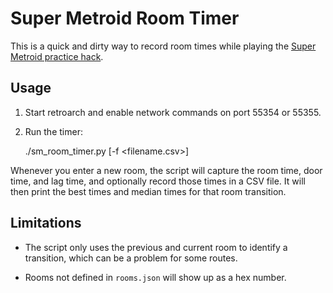 Super Metroid Room Timer
========================

This is a quick and dirty way to record room times while playing the
[Super Metroid practice hack](https://smpractice.speedga.me/).

Usage
-----

1. Start retroarch and enable network commands on port 55354 or 55355.

2. Run the timer:

    ./sm_room_timer.py [-f <filename.csv>]

Whenever you enter a new room, the script will capture the room time,
door time, and lag time, and optionally record those times in a CSV
file.  It will then print the best times and median times for that room
transition.

Limitations
-----------

* The script only uses the previous and current room to identify a
  transition, which can be a problem for some routes.

* Rooms not defined in `rooms.json` will show up as a hex number.

